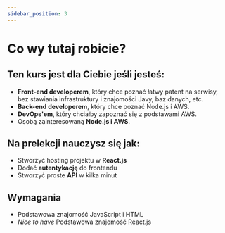```yaml
---
sidebar_position: 3
---
```


# Co wy tutaj robicie? 
## Ten kurs jest dla Ciebie jeśli  jesteś:
- **Front-end developerem**, który chce poznać łatwy patent na serwisy, bez stawiania infrastruktury i znajomości Javy, baz danych, etc. 
- **Back-end developerem**, który chce poznać Node.js i AWS.
- **DevOps'em**, który chciałby zapoznać się z podstawami AWS.
- Osobą zainteresowaną **Node.js i AWS**. 

## Na prelekcji nauczysz się jak:
- Stworzyć hosting projektu w **React.js**
- Dodać **autentykację** do frontendu
- Stworzyć proste **API** w kilka minut

## Wymagania
- Podstawowa znajomość JavaScript i HTML
- *Nice to have* Podstawowa znajomość React.js